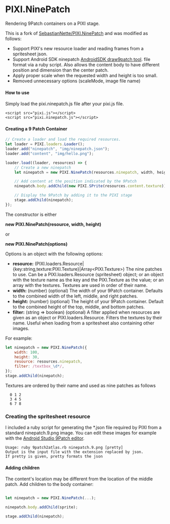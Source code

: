 PIXI.NinePatch
================

Rendering 9Patch containers on a PIXI stage.

This is a fork of [SebastianNette/PIXI.NinePatch](https://github.com/SebastianNette/PIXI.NinePatch)
and was modified as follows:

- Support PIXI's new resource loader and reading frames from a spritesheet
  json.
- Support Android SDK ninepatch [AndroidSDK draw9patch tool](https://developer.android.com/studio/write/draw9patch.html).
  file format via a ruby script. Also allows the content body to have different
  position and dimension than the center patch.
- Apply proper scale when the requested width and height is too small.
- Removed unnecessary options (scaleMode, image file name)


#### How to use ####
Simply load the pixi.ninepatch.js file after your pixi.js file.
```
<script src="pixi.js"></script>
<script src="pixi.ninepatch.js"></script>
```

#### Creating a 9 Patch Container ####
```javascript
// Create a loader and load the required resources.
let loader = PIXI.loaders.Loader();
loader.add("ninepatch", "img/ninepatch.json");
loader.add("content", "img/hello.png");

loader.load((loader, resources) => {
    // Create a new ninepatch
    let ninepatch = new PIXI.NinePatch(resources.ninepatch, width, height);

    // Add content at the position indicated by the 9Patch
    ninepatch.body.addChild(new PIXI.SPrite(resources.content.texture));

    // Display the 9Patch by adding it to the PIXI stage
    stage.addChild(ninepatch);
});
```

The constructor is either

__new PIXI.NinePatch(resource, width, height)__

or

__new PIXI.NinePatch(options)__

Options is an object with the following options:

- __resource:__ (PIXI.loaders.Resource|{key:string,texture:PIXI.Texture}|Array&lt;PIXI.Texture&gt;) The nine patches to use. Can be a PIXI.loaders.Resource (spritesheet) object; or an object with the texture name as the key and the PIXI.Texture as the value; or an array with the textures. Textures are used in order of their name.
- __width:__ (number) (optional) The width of your 9Patch container. Defaults to the combined width of the left, middle, and right patches.
- __height:__ (number) (optional) The height of your 9Patch container. Default to the combined height of the top, middle, and bottom patches.
- **filter:** (string => boolean) (optional) A filter applied when resources are given as an object or PIXI.loaders.Resource. Filters the textures by their name. Useful when loading from a spritesheet also containing other images.

For example:

```javascript
let ninepatch = new PIXI.NinePatch({
    width: 100,
    height: 30,
    resource: resources.ninepatch,
    filter: /textbox_\d*/,
});
stage.addChild(ninepatch);
```

Textures are ordered by their name and used as nine patches as follows
```
  0 1 2
  3 4 5
  6 7 8
```

### Creating the spritesheet resource ###

I included a ruby script for generating the *.json file required by PIXI
from a standard ninepatch.9.png image. You can edit these images for example
with the [Android Studio 9Patch editor](https://developer.android.com/studio/write/draw9patch.html).

```
Usage: ruby 9patch2atlas.rb ninepatch.9.png [pretty]
Output is the input file with the extension replaced by json.
If pretty is given, pretty formats the json
```

#### Adding children ####

The content's location may be different from the location of the middle patch.
Add children to the body container:

```javascript

let ninepatch = new PIXI.NinePatch(...);

ninepatch.body.addChild(sprite);

stage.addChild(ninepatch);
```
